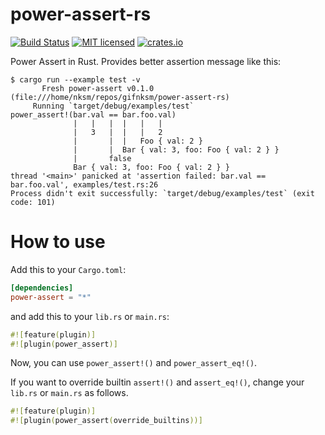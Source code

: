 # power-assert-rs

[![Build Status](https://travis-ci.org/gifnksm/power-assert-rs.svg)](https://travis-ci.org/gifnksm/power-assert-rs)
[![MIT licensed](https://img.shields.io/badge/license-MIT-blue.svg)](./LICENSE)
[![crates.io](http://meritbadge.herokuapp.com/power-assert)](https://crates.io/crates/power-assert)

Power Assert in Rust. Provides better assertion message like this:

```
$ cargo run --example test -v
       Fresh power-assert v0.1.0 (file:///home/nksm/repos/gifnksm/power-assert-rs)
     Running `target/debug/examples/test`
power_assert!(bar.val == bar.foo.val)
              |   |   |  |   |   |
              |   3   |  |   |   2
              |       |  |   Foo { val: 2 }
              |       |  Bar { val: 3, foo: Foo { val: 2 } }
              |       false
              Bar { val: 3, foo: Foo { val: 2 } }
thread '<main>' panicked at 'assertion failed: bar.val == bar.foo.val', examples/test.rs:26
Process didn't exit successfully: `target/debug/examples/test` (exit code: 101)
```

# How to use

Add this to your `Cargo.toml`:

```toml
[dependencies]
power-assert = "*"
```

and add this to your `lib.rs` or `main.rs`:

```rust
#![feature(plugin)]
#![plugin(power_assert)]
```

Now, you can use `power_assert!()` and `power_assert_eq!()`.

If you want to override builtin `assert!()` and `assert_eq!()`, change your `lib.rs` or `main.rs` as follows.

```rust
#![feature(plugin)]
#![plugin(power_assert(override_builtins))]
```
